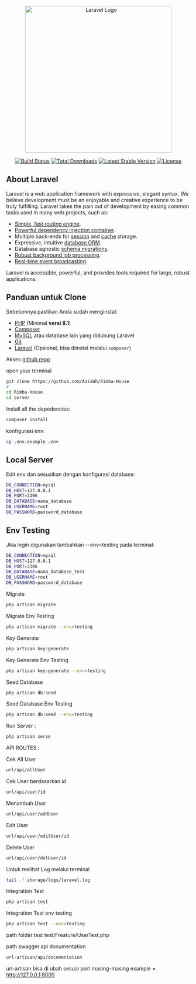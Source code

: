 <p align="center"><a href="https://laravel.com" target="_blank"><img src="https://raw.githubusercontent.com/laravel/art/master/logo-lockup/5%20SVG/2%20CMYK/1%20Full%20Color/laravel-logolockup-cmyk-red.svg" width="400" alt="Laravel Logo"></a></p>

<p align="center">
<a href="https://github.com/laravel/framework/actions"><img src="https://github.com/laravel/framework/workflows/tests/badge.svg" alt="Build Status"></a>
<a href="https://packagist.org/packages/laravel/framework"><img src="https://img.shields.io/packagist/dt/laravel/framework" alt="Total Downloads"></a>
<a href="https://packagist.org/packages/laravel/framework"><img src="https://img.shields.io/packagist/v/laravel/framework" alt="Latest Stable Version"></a>
<a href="https://packagist.org/packages/laravel/framework"><img src="https://img.shields.io/packagist/l/laravel/framework" alt="License"></a>
</p>

## About Laravel

Laravel is a web application framework with expressive, elegant syntax. We believe development must be an enjoyable and creative experience to be truly fulfilling. Laravel takes the pain out of development by easing common tasks used in many web projects, such as:

- [Simple, fast routing engine](https://laravel.com/docs/routing).
- [Powerful dependency injection container](https://laravel.com/docs/container).
- Multiple back-ends for [session](https://laravel.com/docs/session) and [cache](https://laravel.com/docs/cache) storage.
- Expressive, intuitive [database ORM](https://laravel.com/docs/eloquent).
- Database agnostic [schema migrations](https://laravel.com/docs/migrations).
- [Robust background job processing](https://laravel.com/docs/queues).
- [Real-time event broadcasting](https://laravel.com/docs/broadcasting).

Laravel is accessible, powerful, and provides tools required for large, robust applications.

## Panduan untuk Clone

Sebelumnya pastikan Anda sudah menginstal:
- [PHP](https://www.php.net/downloads) (Minimal **versi 8.1**)
- [Composer](https://getcomposer.org/)
- [MySQL](https://www.mysql.com/) atau database lain yang didukung Laravel
- [Git](https://git-scm.com/)
- [Laravel](https://laravel.com/) (Opsional, bisa diinstal melalui `composer`)


Akses [github repo](https://github.com/AzisWh/Rimba-House)

open your terminal

```bash
git clone https://github.com/AzisWh/Rimba-House
#
cd Rimba-House
cd server
```

Install all the depedencies:

```bash
composer install
```
konfigurasi env:

```bash
cp .env.example .env
```

## Local Server

Edit env dan sesuaikan dengan konfigurasi database:
```bash
DB_CONNECTION=mysql
DB_HOST=127.0.0.1
DB_PORT=3306
DB_DATABASE=nama_database
DB_USERNAME=root
DB_PASSWORD=password_database
```

## Env Testing

Jika ingin digunakan tambahkan --env=testing pada terminal:
```bash
DB_CONNECTION=mysql
DB_HOST=127.0.0.1
DB_PORT=3306
DB_DATABASE=nama_database_test
DB_USERNAME=root
DB_PASSWORD=password_database
```

Migrate

```bash
php artisan migrate
```

Migrate Env Testing
```bash
php artisan migrate --env=testing
```

Key Generate

```bash
php artisan key:generate
```

Key Generate Env Testing

```bash
php artisan key:generate --env=testing
```

Seed Database

```bash
php artisan db:seed 
```

Seed Database Env Testing

```bash
php artisan db:seed --env=testing
```

Run Server :

```bash
php artisan serve
```

API ROUTES :

Cek All User
```bash
url/api/allUser
```
Cek User berdasarkan id
```bash
url/api/user/id
```
Menambah User
```bash
url/api/user/addUser
```
Edit User
```bash
url/api/user/editUser/id
```
Delete User
```bash
url/api/user/delUser/id
```

Untuk melihat Log melalui terminal
```bash
tail -f storage/logs/laravel.log
```

Integration Test
```bash
php artisan test
```
Integration Test env testing
```bash
php artisan test --env=testing
```
path folder test
test/Freature/UserTest.php

path swagger api documentation
```bash
url-artisan/api/documentation
```
url-artisan bisa di ubah sesuai port masing-masing
example = http://127.0.0.1:8000

